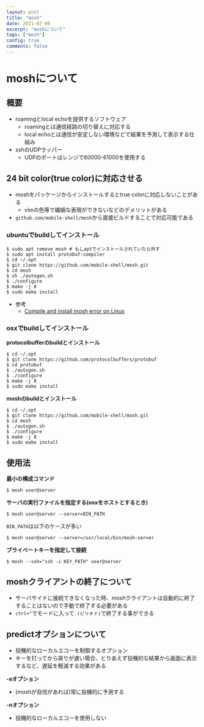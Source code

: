 ```yaml
---
layout: post
title: "mosh"
date: 2021-07-09
excerpt: "moshについて"
tags: ["mosh"]
config: true
comments: false
---
```


# moshについて

## 概要
 - roamingとlocal echoを提供するソフトウェア
   - roamingとは通信経路の切り替えに対応する
   - local echoとは通信が安定しない環境などで結果を予測して表示する仕組み
 - sshのUDPラッパー
   - UDPのポートはレンジで60000-61000を使用する

## 24 bit color(true color)に対応させる
 - moshをパッケージからインストールするとtrue colorに対応しないことがある
   - vimの色等で繊細な表現ができないなどのデメリットがある
 - `github.com/mobile-shell/mosh`から直接ビルドすることで対応可能である

### ubuntuでbuildしてインストール

```console
$ sudo apt remove mosh # もしaptでインストールされていたら外す
$ sudo apt install protobuf-compiler
$ cd ~/.opt
$ git clone https://github.com/mobile-shell/mosh.git
$ cd mosh
$ sh ./autogen.sh
$ ./configure
$ make -j 8
$ sudo make install
```
 - 参考
   - [Compile and install mosh error on Linux](https://gist.github.com/kuntau/37698a5159ceac40982b1f7ae96b7db8)

### osxでbuildしてインストール

**protocolbufferのbuildとインストール**  
```console
$ cd ~/.opt
$ git clone https://github.com/protocolbuffers/protobuf
$ cd protobuf
$ ./autogen.sh
$ ./configure
$ make -j 8
$ sudo make install
```

**moshのbuildとインストール**  
```console
$ cd ~/.opt
$ git clone https://github.com/mobile-shell/mosh.git
$ cd mosh
$ ./autogen.sh
$ ./configure
$ make -j 8
$ sudo make install
```

## 使用法

**最小の構成コマンド**  

```console
$ mosh user@server 
```

**サーバの実行ファイルを指定する(osxをホストとするとき)**  

```console
$ mosh user@server --server=BIN_PATH
```

`BIN_PATH`は以下のケースが多い  

```console
$ mosh user@server --server=/usr/local/bin/mosh-server
```

**プライベートキーを指定して接続**  

```console
$ mosh --ssh="ssh -i KEY_PATH" user@server
```

## moshクライアントの終了について
 - サーバサイドに接続できなくなった時、moshクライアントは自動的に終了することはないので手動で終了する必要がある
 - `ctrl+^`でモードに入って`.(ピリオド)`で終了する事ができる

## predictオプションについて
 - 投機的なローカルエコーを制御するオプション
 - キーを打ってから戻りが遅い場合、とりあえず投機的な結果から画面に表示するなど、遅延を軽減する効果がある

**-aオプション**  
 - (moshが自信があれば)常に投機的に予測する

**-nオプション**  
 - 投機的なローカルエコーを使用しない
